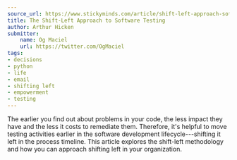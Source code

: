 ```yaml
---
source_url: https://www.stickyminds.com/article/shift-left-approach-software-testing
title: The Shift-Left Approach to Software Testing
author: Arthur Hicken
submitter:
    name: Og Maciel
    url: https://twitter.com/OgMaciel
tags:
- decisions
- python
- life
- email
- shifting left
- empowerment
- testing
---
```


The earlier you find out about problems in your code, the less impact they have and the less it costs to remediate them. Therefore, it\'s helpful to move testing activities earlier in the software development lifecycle---shifting it left in the process timeline. This article explores the shift-left methodology and how you can approach shifting left in your organization.

